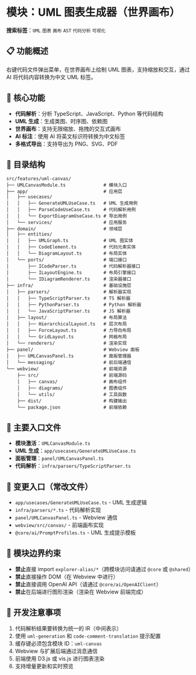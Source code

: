 # 模块：UML 图表生成器（世界画布）

**搜索标签**：`UML` `图表` `画布` `AST` `代码分析` `可视化`

## 📋 功能概述

右键代码文件弹出菜单，在世界画布上绘制 UML 图表，支持缩放和交互，通过 AI 将代码内容转换为中文 UML 标签。

## 🎯 核心功能

- **代码解析**：分析 TypeScript、JavaScript、Python 等代码结构
- **UML 生成**：生成类图、时序图、依赖图
- **世界画布**：支持无限缩放、拖拽的交互式画布
- **AI 标注**：使用 AI 将英文标识符转换为中文标签
- **多格式导出**：支持导出为 PNG、SVG、PDF

## 📁 目录结构

```
src/features/uml-canvas/
├── UMLCanvasModule.ts              # 模块入口
├── app/                            # 应用层
│   ├── usecases/
│   │   ├── GenerateUMLUseCase.ts   # UML 生成用例
│   │   ├── ParseCodeUseCase.ts     # 代码解析用例
│   │   └── ExportDiagramUseCase.ts # 导出用例
│   └── services/                   # 应用服务
├── domain/                         # 领域层
│   ├── entities/
│   │   ├── UMLGraph.ts             # UML 图实体
│   │   ├── CodeElement.ts          # 代码元素实体
│   │   └── DiagramLayout.ts        # 布局实体
│   └── ports/                      # 端口接口
│       ├── ICodeParser.ts          # 代码解析器接口
│       ├── ILayoutEngine.ts        # 布局引擎接口
│       └── IDiagramRenderer.ts     # 渲染器接口
├── infra/                          # 基础设施层
│   ├── parsers/                    # 解析器实现
│   │   ├── TypeScriptParser.ts     # TS 解析器
│   │   ├── PythonParser.ts         # Python 解析器
│   │   └── JavaScriptParser.ts     # JS 解析器
│   ├── layout/                     # 布局算法
│   │   ├── HierarchicalLayout.ts   # 层次布局
│   │   ├── ForceLayout.ts          # 力导向布局
│   │   └── GridLayout.ts           # 网格布局
│   └── renderers/                  # 渲染实现
├── panel/                          # Webview 面板
│   ├── UMLCanvasPanel.ts           # 面板管理器
│   └── messaging/                  # 前后端通信
└── webview/                        # 前端资源
    ├── src/                        # 前端源码
    │   ├── canvas/                 # 画布组件
    │   ├── diagrams/               # 图表组件
    │   └── utils/                  # 工具函数
    ├── dist/                       # 构建输出
    └── package.json                # 前端依赖
```

## 🚀 主要入口文件

- **模块激活**：`UMLCanvasModule.ts`
- **UML 生成**：`app/usecases/GenerateUMLUseCase.ts`
- **面板管理**：`panel/UMLCanvasPanel.ts`
- **代码解析**：`infra/parsers/TypeScriptParser.ts`

## 🔧 变更入口（常改文件）

- `app/usecases/GenerateUMLUseCase.ts` - UML 生成逻辑
- `infra/parsers/*.ts` - 代码解析实现
- `panel/UMLCanvasPanel.ts` - Webview 通信
- `webview/src/canvas/` - 前端画布实现
- `@core/ai/PromptProfiles.ts` - UML 生成提示模板

## 🚫 模块边界约束

- **禁止**直接 import `explorer-alias/*`（跨模块访问请通过 `@core` 或 `@shared`）
- **禁止**直接操作 DOM（在 Webview 中进行）
- **禁止**直接调用 OpenAI API（请通过 `@core/ai/OpenAIClient`）
- **禁止**在后端进行图形渲染（渲染在 Webview 前端完成）

## 📝 开发注意事项

1. 代码解析结果要转换为统一的 IR（中间表示）
2. 使用 `uml-generation` 和 `code-comment-translation` 提示配置
3. 缓存键必须包含模块 ID：`uml-canvas`
4. Webview 与扩展后端通过消息通信
5. 前端使用 D3.js 或 vis.js 进行图表渲染
6. 支持增量更新和实时预览